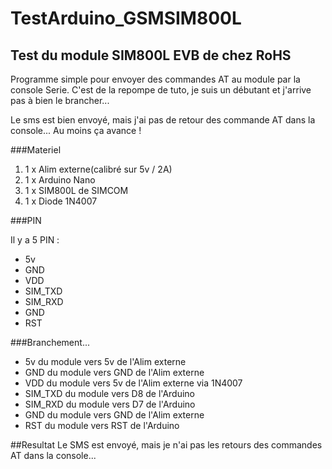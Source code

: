 # TestArduino_GSMSIM800L

## Test du module SIM800L EVB de chez RoHS

Programme simple pour envoyer des commandes AT au module par la console Serie.
C'est de la repompe de tuto, je suis un débutant et j'arrive pas à bien le brancher...

Le sms est bien envoyé, mais j'ai pas de retour des commande AT dans la console... Au moins ça avance !

###Materiel

1. 1 x Alim externe(calibré sur 5v / 2A)
2. 1 x Arduino Nano
3. 1 x SIM800L de SIMCOM
4. 1 x Diode 1N4007

###PIN

Il y a 5 PIN :
* 5v
* GND
* VDD
* SIM_TXD
* SIM_RXD
* GND
* RST
 
###Branchement...

* 5v du module vers 5v de l'Alim externe
* GND du module vers GND de l'Alim externe
* VDD du module vers 5v de l'Alim externe via 1N4007
* SIM_TXD du module vers D8 de l'Arduino
* SIM_RXD du module vers D7 de l'Arduino
* GND du module vers GND de l'Alim externe
* RST du module vers RST de l'Arduino

##Resultat
Le SMS est envoyé, mais je n'ai pas les retours des commandes AT dans la console...
